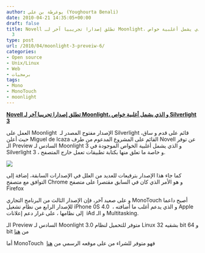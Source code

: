 ```yaml
---
author: يوغرطة بن علي (Youghourta Benali)
date: 2010-04-21 14:35:05+00:00
draft: false
title: Novell تطلق إصدارا تجريبيا آخر لـ Moonlight، و الذي يشمل أغلبية خواص Silverlight
  3
type: post
url: /2010/04/moonlight-3-preveiw-6/
categories:
- Open source
- Unix/Linux
- Web
- برمجيات
tags:
- Mono
- MonoTouch
- moonlight
---
```


[**Novell تطلق إصدارا تجريبيا آخر لـ Moonlight، و الذي يشمل أغلبية خواص Silverlight 3**](https://www.it-scoop.com/2010/04/moonlight-3-preveiw-6/)


العمل على Moonlight  الإصدار مفتوح المصدر لـ Silverlight قائم على قدم و ساق، حيث أعلن Miguel de Icaza القائم على المشروع المدعوم من طرف Novell عن توفر الـ Preview السادس لـ Moonlight 3 و الذي يشمل أغلبية الخواص الموجودة في Silverlight 3 ، و خاصة ما تعلق منها بكتابة تطبيقات تعمل خارج المتصفح.

[![](https://www.it-scoop.com/wp-content/uploads/2010/02/moonlight.png)
](https://www.it-scoop.com/2010/04/moonlight-3-preveiw-6/)

كما جاء هذا الإصدار بترقيعات للعديد من العلل في الإصدارات السابقة، إضافة إلى التوافق مع متصفح Chrome و هو الأمر الذي كان في السابق مقتصرا على متصفح Firefox

و على صعيد آخر، فإن الإصدار الثالث من البرنامج التجاري MonoTouch أصبح داعما للإصدار الرابع من نظام تشغيل iPhone 0S 4.0  ، و الذي يدعم أغلب ما أضافته Apple إلى نظامها ، على غرار دعم إعلانات  iAd و الـ Multitasking.

الـ Preview السادس لـ Moonlight 3.0 متوفر للتحميل لنظام Linux بشقيه 32 bit و 64 bit من [هنا](http://go-mono.com/moonlight/prerelease.aspx)

أما MonoTouch  فهو متوفر للشراء من على موقعه الرسمي من [هنا](http://monotouch.net/)
